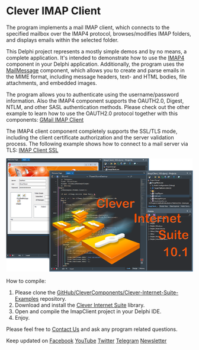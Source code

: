 # Clever IMAP Client

The program implements a mail IMAP client, which connects to the specified mailbox over the IMAP4 protocol, browses/modifies IMAP folders, and displays emails within the selected folder.   

This Delphi project represents a mostly simple demos and by no means, a complete application. It's intended to demonstrate how to use the [IMAP4](https://www.clevercomponents.com/products/inetsuite/imap.asp) component in your Delphi application. Additionally, the program uses the [MailMessage](https://www.clevercomponents.com/products/inetsuite/messageparser.asp) component, which allows you to create and parse emails in the MIME format, including message headers, text- and HTML bodies, file attachments, and embedded images.   

The program allows you to authenticate using the username/password information. Also the IMAP4 component supports the OAUTH2.0, Digest, NTLM, and other SASL authentication methods. Please check out the other example to learn how to use the OAUTH2.0 protocol together with this components: [GMail IMAP Client](https://github.com/CleverComponents/Clever-Internet-Suite-Examples/tree/master/Delphi/GMailIMAP)   

The IMAP4 client component completely supports the SSL/TLS mode, including the client certificate authorization and the server validation process. The following example shows how to connect to a mail server via TLS: [IMAP Client SSL](https://github.com/CleverComponents/Clever-Internet-Suite-Examples/tree/master/Delphi/ImapClientSSL)   

![Screenshot](imap-client-vcl.png)

How to compile:   
1. Please clone the [GitHub/CleverComponents/Clever-Internet-Suite-Examples](https://github.com/CleverComponents/Clever-Internet-Suite-Examples) repository.
2. Download and install the [Clever Internet Suite](https://www.clevercomponents.com/downloads/inetsuite/suitedownload.asp) library.
3. Open and compile the ImapClient project in your Delphi IDE.
4. Enjoy.

Please feel free to [Contact Us](https://www.clevercomponents.com/support/) and ask any program related questions.   

Keep updated on [Facebook](http://www.facebook.com/clevercomponents)   [YouTube](https://www.youtube.com/channel/UC9Si4WNQVSeXQMjdEJ8j1fg)   [Twitter](https://twitter.com/CleverComponent)   [Telegram](https://t.me/clevercomponents)   [Newsletter](https://www.clevercomponents.com/home/maillist.asp)   
